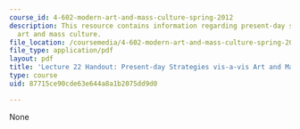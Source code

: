 ```yaml
---
course_id: 4-602-modern-art-and-mass-culture-spring-2012
description: This resource contains information regarding present-day strategies vis-a-vis
  art and mass culture.
file_location: /coursemedia/4-602-modern-art-and-mass-culture-spring-2012/87715ce90cde63e644a8a1b2075dd9d0_MIT4_602S12_lec22.pdf
file_type: application/pdf
layout: pdf
title: 'Lecture 22 Handout: Present-day Strategies vis-a-vis Art and Mass Culture'
type: course
uid: 87715ce90cde63e644a8a1b2075dd9d0

---
```

None